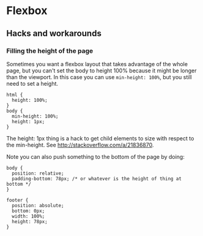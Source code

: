 
# Flexbox

## Hacks and workarounds

### Filling the height of the page

Sometimes you want a flexbox layout that takes advantage of the whole page, but
you can't set the body to height 100% because it might be longer than the
viewport.  In this case you can use `min-height: 100%`, but you still need
to set a height.

    html {
      height: 100%;
    }
    body {
      min-height: 100%;
      height: 1px;
    }

The height: 1px thing is a hack to get child elements to size with respect
to the min-height.  See http://stackoverflow.com/a/21836870.

Note you can also push something to the bottom of the page by doing:

    body {
      position: relative;
      padding-bottom: 78px; /* or whatever is the height of thing at bottom */
    }

    footer {
      position: absolute;
      bottom: 0px;
      width: 100%;
      height: 78px;
    }
